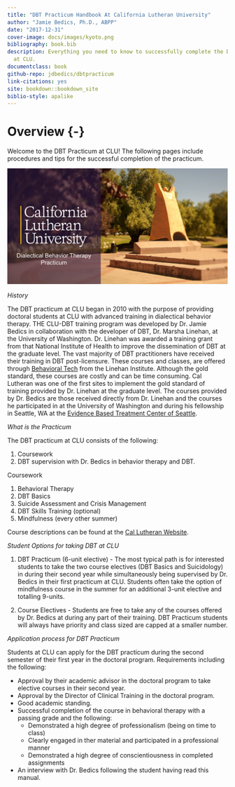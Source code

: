 ```yaml
--- 
title: "DBT Practicum Handbook At California Lutheran University"
author: "Jamie Bedics, Ph.D., ABPP"
date: "2017-12-31"
cover-image: docs/images/kyoto.png
bibliography: book.bib
description: Everything you need to know to successfully complete the DBT Practicum
  at CLU.
documentclass: book
github-repo: jdbedics/dbtpracticum
link-citations: yes
site: bookdown::bookdown_site
biblio-style: apalike
---
```


# Overview {-}

Welcome to the DBT Practicum at CLU!  The following pages include procedures and tips for the successful completion of the practicum.

![Welcome to DBT at CLU!](images/dbtclu.png)

*History*

The DBT practicum at CLU began in 2010 with the purpose of providing doctoral students at CLU with advanced training in dialectical behavior therapy.  THE CLU-DBT training program was developed by Dr. Jamie Bedics in collaboration with the developer of DBT, Dr. Marsha Linehan, at the University of Washington. Dr. Linehan was awarded a training grant from that National Institute of Health to improve the dissemination of DBT at the graduate level. The vast majority of DBT practitioners have received their training in DBT post-licensure.  These courses and classes, are offered through <a  href="https://behavioraltech.org/">Behavioral Tech</a> from the Linehan Institute. Although the gold standard, these courses are costly and can be time consuming.  Cal Lutheran was one of the first sites to implement the gold standard of training provided by Dr. Linehan at the graduate level.  The courses provided by Dr. Bedics are those received directly from Dr. Linehan and the courses he participated in at the University of Washington and during his fellowship in Seattle, WA at the <a  href="http://ebtseattle.com/">Evidence Based Treatment Center of Seattle</a>.  

*What is the Practicum*

The DBT practicum at CLU consists of the following:
1. Coursework
2. DBT supervision with Dr. Bedics in behavior therapy and DBT.

Coursework
1. Behavioral Therapy
2. DBT Basics
3. Suicide Assessment and Crisis Management
4. DBT Skills Training (optional)
5. Mindfulness (every other summer)

Course descriptions can be found at the <a  href="https://www.callutheran.edu/academics/graduate/psyd-clinical-psychology/dbt.html">Cal Lutheran Website</a>.  


*Student Options for taking DBT at CLU*

1. DBT Practicum (6-unit elective) - The most typical path is for interested students to take the two course electives (DBT Basics and Suicidology) in during their second year while simultaneously being supervised by Dr. Bedics in their first practicum at CLU. Students often take the option of mindfulness course in the summer for an additional 3-unit elective and totalling 9-units. 

2. Course Electives - Students are free to take any of the courses offered by Dr. Bedics at during any part of their training.  DBT Practicum students will always have priority and class sized are capped at a smaller number.

*Application process for DBT Practicum*

Students at CLU can apply for the DBT practicum during the second semester of their first year in the doctoral program.  Requirements including the following:

  * Approval by their academic advisor in the doctoral program to take elective courses in their second year.
  * Approval by the Director of Clinical Training in the doctoral program.
  * Good academic standing.
  * Successful completion of the course in behavioral therapy with a passing grade and the following:
    * Demonstrated a high degree of professionalism (being on time to class)
    * Clearly engaged in ther material and participated in a professional manner
    * Demonstrated a high degree of conscientiousness in completed assignments
  * An interview with Dr. Bedics following the student having read this manual.










